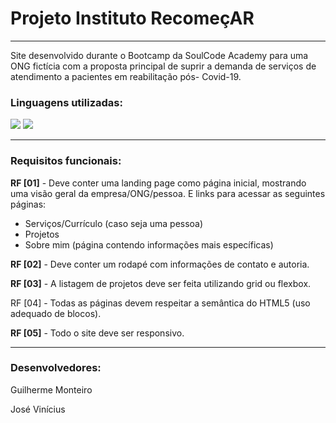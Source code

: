 # Projeto Instituto RecomeçAR
<hr/>
  <p>Site desenvolvido durante o Bootcamp da SoulCode Academy para uma ONG fictícia com a proposta principal de suprir a demanda de serviços de atendimento a pacientes em reabilitação pós- Covid-19.</p>

  <div>
    <h3>Linguagens utilizadas:</h3>
    <img src="https://img.shields.io/badge/HTML5-E34F26?style=for-the-badge&logo=html5&logoColor=white"/>
    <img src="https://img.shields.io/badge/CSS3-1572B6?style=for-the-badge&logo=css3&logoColor=white"/>
  </div>
  
  <hr>
  
  <h3>Requisitos funcionais:</h3>
    
   <p><b>RF [01]</b> - Deve conter uma landing page como página inicial, mostrando uma visão geral da empresa/ONG/pessoa. E links para acessar as seguintes páginas:</p>
   <ul>
     <li> Serviços/Currículo (caso seja uma pessoa)</li>
     <li>Projetos</li>
     <li>Sobre mim (página contendo informações mais específicas)</li>
    </ul>
     <p><b>RF [02]</b>  - Deve conter um rodapé com informações de contato e autoria.</p>
     <p><b>RF [03]</b>  - A listagem de projetos deve ser feita utilizando grid ou flexbox.</p>
     <p<b>RF [04]</b>  - Todas as páginas devem respeitar a semântica do HTML5 (uso adequado de blocos).</p>
     <p><b>RF [05]</b>  - Todo o site deve ser responsivo.</p>
     
   <hr>
   
   <h3> Desenvolvedores: </h3>
   <div class="autoria">
                <p>Guilherme Monteiro
                    <br>
       <a target="_blank" href="https://github.com/Guimonteirol"><img src="https://img.shields.io/badge/GitHube-3776AB?style=for-the-badge&logo=python&logoColor=white" alt=""></a>
                </p>
                <p>José Vinícius
                    <br>
    <a target="_blank" href="https://github.com/josevinicius-ti"><img src="https://img.shields.io/badge/GitHube-3776AB?style=for-the-badge&logo=python&logoColor=white" alt=""></a> 
                </p>
        
      
  
  
